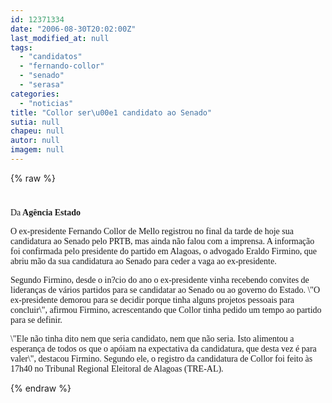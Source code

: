 ```yaml
---
id: 12371334
date: "2006-08-30T20:02:00Z"
last_modified_at: null
tags:
  - "candidatos"
  - "fernando-collor"
  - "senado"
  - "serasa"
categories:
  - "noticias"
title: "Collor ser\u00e1 candidato ao Senado"
sutia: null
chapeu: null
autor: null
imagem: null
---
```

{% raw %}
<p><H1 class=Titulo><FONT face=Verdana></FONT></H1></p>
<p><P><FONT face=Verdana>Da<STRONG> Agência Estado</STRONG></FONT></P></p>
<p><P><FONT face=Verdana>O ex-presidente Fernando Collor de Mello registrou no final da tarde de hoje sua candidatura ao Senado pelo PRTB, mas ainda não falou com a imprensa. </FONT><FONT face=Verdana>A informação foi confirmada pelo presidente do partido em Alagoas, o advogado Eraldo Firmino, que abriu mão da sua candidatura ao Senado para ceder a vaga ao ex-presidente. </FONT></P></p>
<p><P><FONT face=Verdana>Segundo Firmino, desde o in?cio do ano o ex-presidente vinha recebendo convites de lideranças de vários partidos para se candidatar ao Senado ou ao governo do Estado. \"O ex-presidente demorou para se decidir porque tinha alguns projetos pessoais para concluir\", afirmou Firmino, acrescentando que Collor tinha pedido um tempo ao partido para se definir. </FONT></P></p>
<p><P><FONT face=Verdana>\"Ele não tinha dito nem que seria candidato, nem que não seria. Isto alimentou a esperança de todos os que o apóiam na expectativa da candidatura, que desta vez é para valer\", destacou Firmino. </FONT><FONT face=Verdana>Segundo ele, o registro da candidatura de Collor foi feito às 17h40 no Tribunal Regional Eleitoral de Alagoas (TRE-AL).</FONT></P> </p>
{% endraw %}